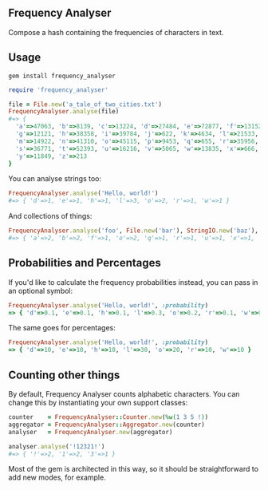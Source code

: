 ## Frequency Analyser

Compose a hash containing the frequencies of characters in text.

## Usage

```
gem install frequency_analyser
```

```ruby
require 'frequency_analyser'

file = File.new('a_tale_of_two_cities.txt')
FrequencyAnalyser.analyse(file)
#=> {
  'a'=>47063, 'b'=>8139, 'c'=>13224, 'd'=>27484, 'e'=>72877, 'f'=>13152,
  'g'=>12121, 'h'=>38358, 'i'=>39784, 'j'=>622, 'k'=>4634, 'l'=>21533,
  'm'=>14922, 'n'=>41310, 'o'=>45115, 'p'=>9453, 'q'=>655, 'r'=>35956,
  's'=>36771, 't'=>52393, 'u'=>16216, 'v'=>5065, 'w'=>13835, 'x'=>666,
  'y'=>11849, 'z'=>213
}
```

You can analyse strings too:

```ruby
FrequencyAnalyser.analyse('Hello, world!')
#=> { 'd'=>1, 'e'=>1, 'h'=>1, 'l'=>3, 'o'=>2, 'r'=>1, 'w'=>1 }
```

And collections of things:

```ruby
FrequencyAnalyser.analyse('foo', File.new('bar'), StringIO.new('baz'), ['q', 'u', 'x'])
#=> { 'a'=>2, 'b'=>2, 'f'=>1, 'o'=>2, 'q'=>1, 'r'=>1, 'u'=>1, 'x'=>1, 'z'=>1 }
```

## Probabilities and Percentages

If you'd like to calculate the frequency probabilities instead, you can pass in an optional symbol:

```ruby
FrequencyAnalyser.analyse('Hello, world!', :probability)
=> { 'd'=>0.1, 'e'=>0.1, 'h'=>0.1, 'l'=>0.3, 'o'=>0.2, 'r'=>0.1, 'w'=>0.1 }
```

The same goes for percentages:

```ruby
FrequencyAnalyser.analyse('Hello, world!', :probability)
=> { 'd'=>10, 'e'=>10, 'h'=>10, 'l'=>30, 'o'=>20, 'r'=>10, 'w'=>10 }
```

## Counting other things

By default, Frequency Analyser counts alphabetic characters. You can
change this by instantiating your own support classes:

```ruby
counter    = FrequencyAnalyser::Counter.new(%w(1 3 5 !))
aggregator = FrequencyAnalyser::Aggregator.new(counter)
analyser   = FrequencyAnalyser.new(aggregator)

analyser.analyse('!12321!')
#=> { '!'=>2, '1'=>2, '3'=>1 }
```

Most of the gem is architected in this way, so it should be straightforward to add new modes, for example.
